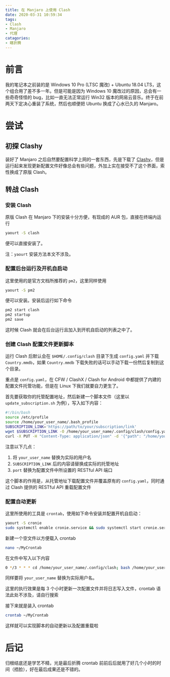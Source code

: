 ```yaml
---
title: 在 Manjaro 上使用 Clash
date: 2020-03-31 10:59:34
tags:
- Clash
- Manjaro
- 代理
catagories:
- 瞎折腾
---
```


# 前言

我的笔记本之前装的是 Windows 10 Pro (LTSC 魔改) + Ubuntu 18.04 LTS，这个组合用了差不多一年。但是可能是因为 Windows 10 魔改过的原因，总会有一些奇奇怪怪的 bug，比如一直无法正常运行 Win32 版本的网易云音乐。终于在前两天下定决心重装了系统，然后也顺便把 Ubuntu 换成了心水已久的 Manjaro。

<!-- more -->

# 尝试

## 初探 Clashy

装好了 Manjaro 之后自然要配置科学上网的一套东西，先是下载了 [Clashy](https://github.com/SpongeNobody/Clashy)，但是运行起来发现更新配置文件好像总会有些问题，外加上实在接受不了这个界面，索性换成了原版 Clash。

## 转战 Clash

### 安装 Clash

原版 Clash 在 Manjaro 下的安装十分方便，有现成的 AUR 包，直接在终端内运行

```bash
yaourt -S clash
```

便可以直接安装了。

注：`yaourt` 安装方法本文不涉及。

### 配置后台运行及开机自启动

这里使用的是官方文档所推荐的 `pm2`，这里同样使用

```bash
yaourt -S pm2
```

便可以安装。安装后运行如下命令

```bash
pm2 start clash
pm2 startup
pm2 save
```

这时候 Clash 就会在后台运行且加入到开机自启动的列表之中了。

### 创建 Clash 配置文件更新脚本

运行 Clash 后默认会在 `$HOME/.config/clash` 目录下生成 `config.yaml` 并下载 `Country.mmdb`，如果 `Country.mmdb` 下载失败的话可以手动下载一份然后复制到这个目录。

重点是 `config.yaml`，在 CFW / ClashX / Clash for Android 中都提供了内建的配置文件托管功能，但是在 Linux 下我们就要自力更生了。

首先要获取你的托管配置地址，然后新建一个脚本文件（这里以 `update_subscription.sh` 为例），写入如下内容：

```sh
#!/bin/bash
source /etc/profile
source /home/your_user_name/.bash_profile
SUBSCRIPTION_LINK='https://path/to/your/subscription/link'
wget $SUBSCRIPTION_LINK -O /home/your_user_name/.config/clash/config.yaml
curl -X PUT -H "Content-Type: application/json" -d '{"path": "/home/your_user_name/.config/clash/config.yaml"}' http://127.0.0.1:port/configs
```

注意以下几点：
1. 将 `your_user_name` 替换为实际的用户名
2. `SUBSCRIPTION_LINK` 后的内容请替换成实际的托管地址
3. `port` 替换为配置文件中所设置的 RESTful API 端口

这个脚本的作用是，从托管地址下载配置文件并覆盖原有的 `config.yaml`，同时通过 Clash 提供的 RESTful API 重载配置文件

### 配置自动更新

这里所使用的工具是 `crontab`，使用如下命令安装并配置开机自启动：

```bash
yaourt -S cronie
sudo systemctl enable cronie.service && sudo systemctl start cronie.service
```

新建一个空文件以方便载入 crontab

```bash
nano ~/MyCrontab
```

在文件中写入以下内容

```bash
0 */3 * * * cd /home/your_user_name/.config/clash; bash /home/your_user_name/.config/clash/update_subscription.sh > /home/your_user_name/.config/clash/subscription_history.log 2>&1
```

同样要将 `your_user_name` 替换为实际用户名。

这里的执行效果是每 3 个小时更新一次配置文件并将日志写入文件，crontab 语法此处不涉及，请自行搜索

接下来就是装入 crontab

```bash
crontab ~/MyCrontab
```

这样就可以实现脚本的自动更新以及配置重载啦

# 后记

归根结底还是学艺不精，光是最后折腾 crontab 前前后后就用了好几个小时的时间（捂脸），好在最后成果还是不错的。